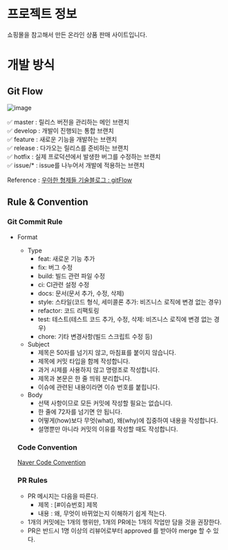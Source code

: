 # 프로젝트 정보
쇼핑몰을 참고해서 만든 온라인 상품 판매 사이트입니다.

# 개발 방식
## Git Flow

![image](https://github.com/f-lab-edu/OnlineMarket/assets/75728196/3b7c7354-3b7c-4ad4-b8c1-44872c0fa292)

✅ master : 릴리스 버전을 관리하는 메인 브랜치  
✅ develop : 개발이 진행되는 통합 브랜치   
✅ feature : 새로운 기능을 개발하는 브랜치   
✅ release : 다가오는 릴리스를 준비하는 브랜치  
✅ hotfix : 실제 프로덕션에서 발생한 버그를 수정하는 브랜치  
✅ issue/* : issue를 나누어서 개발에 적용하는 브랜치

Reference : [우아한 형제들 기술블로그 : gitFlow](https://techblog.woowahan.com/2553/) 

## Rule & Convention
### Git Commit Rule
- Format
  - Type
      * feat: 새로운 기능 추가
      * fix: 버그 수정
      * build: 빌드 관련 파일 수정
      * ci: CI관련 설정 수정
      * docs: 문서(문서 추가, 수정, 삭제)
      * style: 스타일(코드 형식, 세미콜론 추가: 비즈니스 로직에 변경 없는 경우)
      * refactor: 코드 리팩토링
      * test: 테스트(테스트 코드 추가, 수정, 삭제: 비즈니스 로직에 변경 없는 경우)
      * chore: 기타 변경사항(빌드 스크립트 수정 등)
  - Subject
      * 제목은 50자를 넘기지 않고, 마침표를 붙이지 않습니다.
      * 제목에 커밋 타입을 함께 작성합니다.
      * 과거 시제를 사용하지 않고 명령조로 작성합니다.
      * 제목과 본문은 한 줄 띄워 분리합니다.
      * 이슈에 관련된 내용이라면 이슈 번호를 붙힙니다.
  - Body
      * 선택 사항이므로 모든 커밋에 작성할 필요는 없습니다.
      * 한 줄에 72자를 넘기면 안 됩니다.
      * 어떻게(how)보다 무엇(what), 왜(why)에 집중하여 내용을 작성합니다.
      * 설명뿐만 아니라 커밋의 이유를 작성할 때도 작성합니다.
   
  ### Code Convention

  [Naver Code Convention](https://naver.github.io/hackday-conventions-java/#_intellij)
  

  ### PR Rules
  - PR 메시지는 다음을 따른다.
    - 제목 : [#이슈번호] 제목
    - 내용 : 왜, 무엇이 바뀌었는지 이해하기 쉽게 적는다.
  - 1개의 커밋에는 1개의 행위만, 1개의 PR에는 1개의 작업만 담을 것을 권장한다.
  - PR은 반드시 1명 이상의 리뷰어로부터 approved 를 받아야 merge 할 수 있다.
 
  
